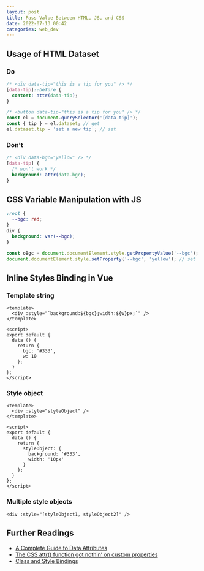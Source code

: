 ```yaml
---
layout: post
title: Pass Value Between HTML, JS, and CSS
date: 2022-07-13 00:42
categories: web_dev
---
```


## Usage of HTML Dataset

### Do
```css
/* <div data-tip="this is a tip for you" /> */
[data-tip]::before {
  content: attr(data-tip);
}
```

```js
/* <button data-tip="this is a tip for you" /> */
const el = document.querySelector('[data-tip]');
const { tip } = el.dataset; // get
el.dataset.tip = 'set a new tip'; // set
```

### Don't

```css
/* <div data-bgc="yellow" /> */
[data-tip] {
  /* won't work */
  background: attr(data-bgc);
}
```

## CSS Variable Manipulation with JS

```css
:root {
  --bgc: red;
}
div {
  background: var(--bgc);
}
```

```js
const oBgc = document.documentElement.style.getPropertyValue('--bgc'); // get
document.documentElement.style.setProperty('--bgc', 'yellow'); // set
```

## Inline Styles Binding in Vue

### Template string

```vue
<template>
  <div :style="`background:${bgc};width:${w}px;`" />
</template>

<script>
export default {
  data () {
    return {
      bgc: '#333',
      w: 10
    };
  }
};
</script>
```

### Style object

```vue
<template>
  <div :style="styleObject" />
</template>

<script>
export default {
  data () {
    return {
      styleObject: {
      	background: '#333',
      	width: '10px'
      }
    };
  }
};
</script>
```

### Multiple style objects

```vue
<div :style="[styleObject1, styleObject2]" />
```

## Further Readings

- [A Complete Guide to Data Attributes](https://css-tricks.com/a-complete-guide-to-data-attributes/)
- [The CSS attr() function got nothin’ on custom properties](https://css-tricks.com/css-attr-function-got-nothin-custom-properties/)
- [Class and Style Bindings](https://v2.vuejs.org/v2/guide/class-and-style.html)

